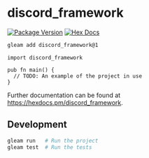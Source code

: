 # discord_framework

[![Package Version](https://img.shields.io/hexpm/v/discord_framework)](https://hex.pm/packages/discord_framework)
[![Hex Docs](https://img.shields.io/badge/hex-docs-ffaff3)](https://hexdocs.pm/discord_framework/)

```sh
gleam add discord_framework@1
```

```gleam
import discord_framework

pub fn main() {
  // TODO: An example of the project in use
}
```

Further documentation can be found at <https://hexdocs.pm/discord_framework>.

## Development

```sh
gleam run   # Run the project
gleam test  # Run the tests
```
